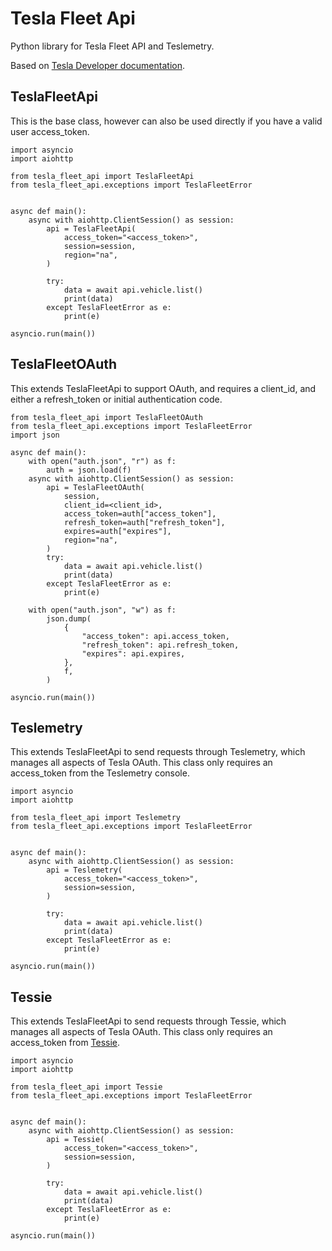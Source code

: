 # Tesla Fleet Api
Python library for Tesla Fleet API and Teslemetry.

Based on [Tesla Developer documentation](https://developer.tesla.com/docs/fleet-api).


## TeslaFleetApi
This is the base class, however can also be used directly if you have a valid user access_token.

```
import asyncio
import aiohttp

from tesla_fleet_api import TeslaFleetApi
from tesla_fleet_api.exceptions import TeslaFleetError


async def main():
    async with aiohttp.ClientSession() as session:
        api = TeslaFleetApi(
            access_token="<access_token>",
            session=session,
            region="na",
        )

        try:
            data = await api.vehicle.list()
            print(data)
        except TeslaFleetError as e:
            print(e)

asyncio.run(main())
```

## TeslaFleetOAuth
This extends TeslaFleetApi to support OAuth, and requires a client_id, and either a refresh_token or initial authentication code.

```
from tesla_fleet_api import TeslaFleetOAuth
from tesla_fleet_api.exceptions import TeslaFleetError
import json

async def main():
    with open("auth.json", "r") as f:
        auth = json.load(f)
    async with aiohttp.ClientSession() as session:
        api = TeslaFleetOAuth(
            session,
            client_id=<client_id>,
            access_token=auth["access_token"],
            refresh_token=auth["refresh_token"],
            expires=auth["expires"],
            region="na",
        )
        try:
            data = await api.vehicle.list()
            print(data)
        except TeslaFleetError as e:
            print(e)

    with open("auth.json", "w") as f:
        json.dump(
            {
                "access_token": api.access_token,
                "refresh_token": api.refresh_token,
                "expires": api.expires,
            },
            f,
        )

asyncio.run(main())
```

## Teslemetry
This extends TeslaFleetApi to send requests through Teslemetry, which manages all aspects of Tesla OAuth. This class only requires an access_token from the Teslemetry console.

```
import asyncio
import aiohttp

from tesla_fleet_api import Teslemetry
from tesla_fleet_api.exceptions import TeslaFleetError


async def main():
    async with aiohttp.ClientSession() as session:
        api = Teslemetry(
            access_token="<access_token>",
            session=session,
        )

        try:
            data = await api.vehicle.list()
            print(data)
        except TeslaFleetError as e:
            print(e)

asyncio.run(main())
```

## Tessie
This extends TeslaFleetApi to send requests through Tessie, which manages all aspects of Tesla OAuth. This class only requires an access_token from [Tessie](https://dash.tessie.com/settings/api).

```
import asyncio
import aiohttp

from tesla_fleet_api import Tessie
from tesla_fleet_api.exceptions import TeslaFleetError


async def main():
    async with aiohttp.ClientSession() as session:
        api = Tessie(
            access_token="<access_token>",
            session=session,
        )

        try:
            data = await api.vehicle.list()
            print(data)
        except TeslaFleetError as e:
            print(e)

asyncio.run(main())
```
